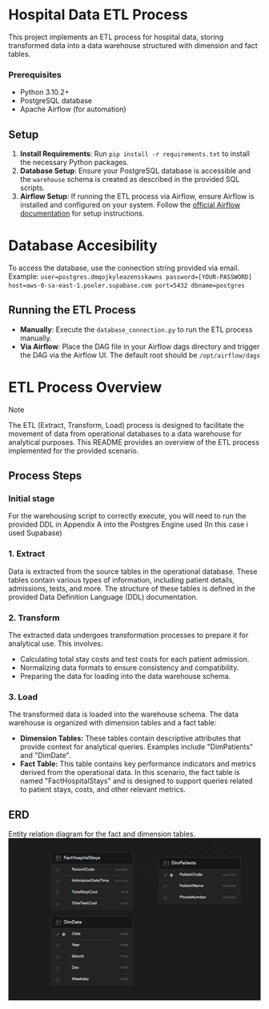 # Hospital Data ETL Process

This project implements an ETL process for hospital data, storing transformed data into a data warehouse structured with dimension and fact tables.

### Prerequisites

- Python 3.10.2+
- PostgreSQL database
- Apache Airflow (for automation)

## Setup

1. **Install Requirements**: Run `pip install -r requirements.txt` to install the necessary Python packages.
2. **Database Setup**: Ensure your PostgreSQL database is accessible and the `warehouse` schema is created as described in the provided SQL scripts.
3. **Airflow Setup**: If running the ETL process via Airflow, ensure Airflow is installed and configured on your system. Follow the [official Airflow documentation](https://airflow.apache.org/docs/apache-airflow/stable/start/index.html) for setup instructions.

# Database Accesibility
To access the database,  use the connection string provided via email. Example: `user=postgres.dmqojkyleazensskawns password=[YOUR-PASSWORD] host=aws-0-sa-east-1.pooler.supabase.com port=5432 dbname=postgres`

## Running the ETL Process

- **Manually**: Execute the `database_connection.py` to run the ETL process manually.
- **Via Airflow**: Place the DAG file in your Airflow dags directory and trigger the DAG via the Airflow UI. The default root should be `/opt/airflow/dags`

# ETL Process Overview
> [!NOTE]
> The ETL (Extract, Transform, Load) process is designed to facilitate the movement of data from operational databases to a data warehouse for analytical purposes. This README provides an overview of the ETL process implemented for the provided scenario.


## Process Steps

### Initial stage
For the warehousing script to correctly execute, you will need to run the provided DDL in Appendix A into the Postgres Engine used (In this case i used Supabase)

### 1. Extract

Data is extracted from the source tables in the operational database. These tables contain various types of information, including patient details, admissions, tests, and more. The structure of these tables is defined in the provided Data Definition Language (DDL) documentation.

### 2. Transform

The extracted data undergoes transformation processes to prepare it for analytical use. This involves:

- Calculating total stay costs and test costs for each patient admission.
- Normalizing data formats to ensure consistency and compatibility.
- Preparing the data for loading into the data warehouse schema.

### 3. Load

The transformed data is loaded into the warehouse schema. The data warehouse is organized with dimension tables and a fact table:

- **Dimension Tables:** These tables contain descriptive attributes that provide context for analytical queries. Examples include "DimPatients" and "DimDate".
- **Fact Table:** This table contains key performance indicators and metrics derived from the operational data. In this scenario, the fact table is named "FactHospitalStays" and is designed to support queries related to patient stays, costs, and other relevant metrics.

## ERD
Entity relation diagram for the fact and dimension tables. 
![Alt text](EDR_for_DE_challenge.png )
